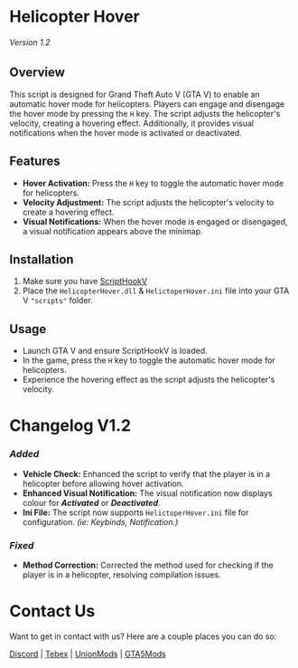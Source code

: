 # Helicopter Hover 
###### Version 1.2

## Overview

This script is designed for Grand Theft Auto V (GTA V) to enable an automatic hover mode for helicopters. Players can engage and disengage the hover mode by pressing the `H` key. The script adjusts the helicopter's velocity, creating a hovering effect. Additionally, it provides visual notifications when the hover mode is activated or deactivated.

## Features

- **Hover Activation:** Press the `H` key to toggle the automatic hover mode for helicopters.
- **Velocity Adjustment:** The script adjusts the helicopter's velocity to create a hovering effect.
- **Visual Notifications:** When the hover mode is engaged or disengaged, a visual notification appears above the minimap.

## Installation

1. Make sure you have [ScriptHookV](http://www.dev-c.com/gtav/scripthookv/)
2. Place the `HelicopterHover.dll` & `HelictoperHover.ini` file into your GTA V `"scripts"` folder.

## Usage

- Launch GTA V and ensure ScriptHookV is loaded.
- In the game, press the `H` key to toggle the automatic hover mode for helicopters.
- Experience the hovering effect as the script adjusts the helicopter's velocity.

# Changelog V1.2
### *Added*
- **Vehicle Check:** Enhanced the script to verify that the player is in a helicopter before allowing hover activation. 
- **Enhanced Visual Notification:** The visual notification now displays colour for __*Activated*__ or __*Deactivated*__.
- **Ini File:** The script now supports `HelictoperHover.ini` file for configuration. *(ie: Keybinds, Notification.)*

### *Fixed*
- **Method Correction:** Corrected the method used for checking if the player is in a helicopter, resolving compilation issues.

# Contact Us

Want to get in contact with us? Here are a couple places you can do so:

[Discord](https://discord.gg/tKQgdQuJYF) | [Tebex](https://skyhigh-modifications.tebex.io/) | [UnionMods](https://unionmods.com/viewauthor?author=592) | [GTA5Mods](https://www.gta5-mods.com/users/BerkshireMods)
